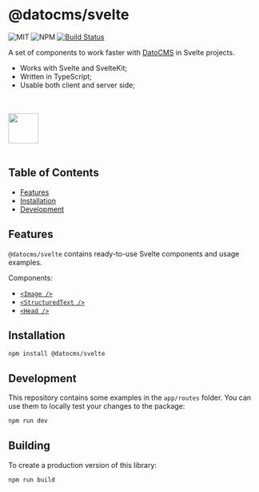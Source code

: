 # @datocms/svelte

![MIT](https://img.shields.io/npm/l/@datocms/svelte?style=for-the-badge) ![NPM](https://img.shields.io/npm/v/@datocms/svelte?style=for-the-badge) [![Build Status](https://img.shields.io/github/actions/workflow/status/datocms/datocms-svelte/node.js.yml?branch=main&style=for-the-badge)](https://github.com/datocms/datocms-svelte/actions/workflows/node.js.yml)

A set of components to work faster with [DatoCMS](https://www.datocms.com/) in Svelte projects.

- Works with Svelte and SvelteKit;
- Written in TypeScript;
- Usable both client and server side;

<br /><br />
<a href="https://www.datocms.com/">
<img src="https://www.datocms.com/images/full_logo.svg" height="60">
</a>
<br /><br />

## Table of Contents

- [Features](#features)
- [Installation](#installation)
- [Development](#development)

## Features

`@datocms/svelte` contains ready-to-use Svelte components and usage examples.

Components:

- [`<Image />`](src/lib/components/Image)
- [`<StructuredText />`](src/lib/components/StructuredText)
- [`<Head />`](src/lib/components/Head)

## Installation

```
npm install @datocms/svelte
```
## Development

This repository contains some examples in the `app/routes` folder. You can use them to locally test your changes to the package:

```bash
npm run dev
```
## Building

To create a production version of this library:

```bash
npm run build
```
